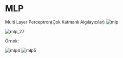 # MLP
Multi Layer Perceptron(Çok Katmanlı Algılayıcılar)
![mlp](https://github.com/bfatmab/MLP/assets/98351901/031eecdd-4544-41d2-a06f-cd7af31ffdaf)

![mlp_27](https://github.com/bfatmab/MLP/assets/98351901/bf5f4f00-0154-4c02-9556-01a086aa820c)

Örnek:

![mlp4](https://github.com/bfatmab/MLP/assets/98351901/11e6420d-5377-41b8-b005-1df9daeb07cf)
![mlp5](https://github.com/bfatmab/MLP/assets/98351901/ff672c36-ef2b-4bb8-be26-5a3deddefd22)
